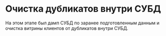 # Очистка дубликатов внутри СУБД
На этом этапе был дамп СУБД по заранее подготовленным данным и очистка витрины клиентов от дубликатов внутри СУБД.
